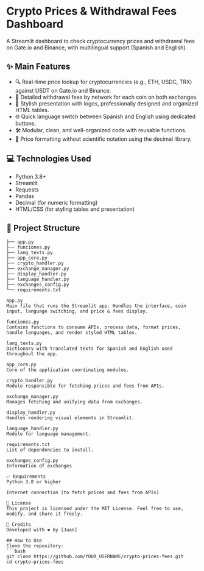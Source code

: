# Crypto Prices & Withdrawal Fees Dashboard

A Streamlit dashboard to check cryptocurrency prices and withdrawal fees on Gate.io and Binance, with multilingual support (Spanish and English).

## ✨ Main Features

- 🔍 Real-time price lookup for cryptocurrencies (e.g., ETH, USDC, TRX) against USDT on Gate.io and Binance.
- 💸 Detailed withdrawal fees by network for each coin on both exchanges.
- 🎨 Stylish presentation with logos, professionally designed and organized HTML tables.
- 🌐 Quick language switch between Spanish and English using dedicated buttons.
- 🛠 Modular, clean, and well-organized code with reusable functions.
- 🔢 Price formatting without scientific notation using the decimal library.

## 💻 Technologies Used

- Python 3.8+
- Streamlit
- Requests
- Pandas
- Decimal (for numeric formatting)
- HTML/CSS (for styling tables and presentation)

## 📁 Project Structure

```plaintext
├── app.py
├── funciones.py
├── lang_texts.py
├── app_core.py
├── crypto_handler.py
├── exchange_manager.py
├── display_handler.py
├── language_handler.py
├── exchanges_config.py
└── requirements.txt

app.py  
Main file that runs the Streamlit app. Handles the interface, coin input, language switching, and price & fees display.

funciones.py  
Contains functions to consume APIs, process data, format prices, handle languages, and render styled HTML tables.

lang_texts.py  
Dictionary with translated texts for Spanish and English used throughout the app.

app_core.py
Core of the application coordinating modules.

crypto_handler.py
Module responsible for fetching prices and fees from APIs.

exchange_manager.py
Manages fetching and unifying data from exchanges.

display_handler.py
Handles rendering visual elements in Streamlit.

language_handler.py
Module for language management.

requirements.txt
List of dependencies to install.

exchanges_config.py
Information of exchanges

✅ Requirements
Python 3.8 or higher

Internet connection (to fetch prices and fees from APIs)

📄 License
This project is licensed under the MIT License. Feel free to use, modify, and share it freely.

🙏 Credits
Developed with ❤️ by [Juan]

## How to Use  
Clone the repository:  
```bash
git clone https://github.com/YOUR_USERNAME/crypto-prices-fees.git
cd crypto-prices-fees
